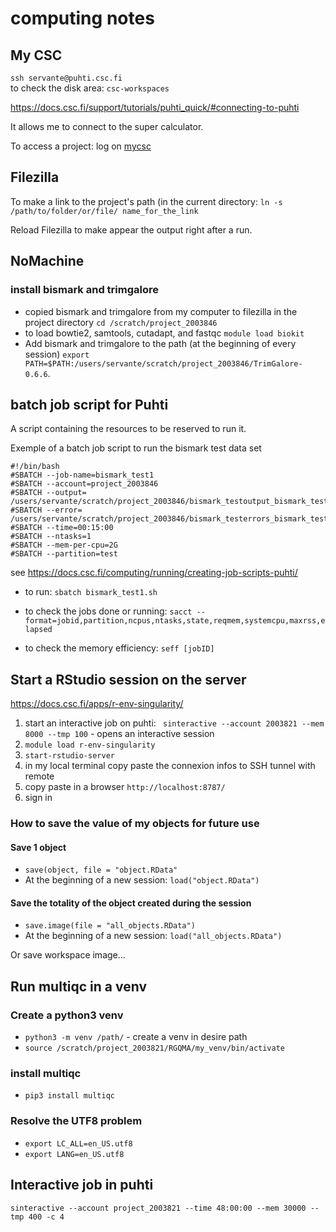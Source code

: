 # computing notes 
## My CSC
 
`ssh servante@puhti.csc.fi`  
to check the disk area: `csc-workspaces`

<https://docs.csc.fi/support/tutorials/puhti_quick/#connecting-to-puhti>

It allows me to connect to the super calculator.

To access a project:
log on [mycsc](https://user-auth.csc.fi/idp/profile/oidc/authorize?execution=e1s1)

## Filezilla 

To make a link to the project's path (in the current directory:
`ln -s /path/to/folder/or/file/ name_for_the_link`

Reload Filezilla to make appear the output right after a run.

## NoMachine 

### install bismark and trimgalore
- copied bismark and trimgalore from my computer to filezilla in the project directory `cd /scratch/project_2003846`
- to load bowtie2, samtools, cutadapt, and fastqc `module load biokit`
- Add bismark and trimgalore to the path (at the beginning of every session) `export PATH=$PATH:/users/servante/scratch/project_2003846/TrimGalore-0.6.6`. 

## batch job script for Puhti
A script containing the resources to be reserved to run it.

Exemple of a batch job script to run the bismark test data set 

```
#!/bin/bash
#SBATCH --job-name=bismark_test1
#SBATCH --account=project_2003846 
#SBATCH --output= /users/servante/scratch/project_2003846/bismark_testoutput_bismark_test1.txt
#SBATCH --error= /users/servante/scratch/project_2003846/bismark_testerrors_bismark_test1.txt
#SBATCH --time=00:15:00 
#SBATCH --ntasks=1
#SBATCH --mem-per-cpu=2G
#SBATCH --partition=test  
```
see <https://docs.csc.fi/computing/running/creating-job-scripts-puhti/>

- to run: `sbatch bismark_test1.sh`

- to check the jobs done or running: `sacct --format=jobid,partition,ncpus,ntasks,state,reqmem,systemcpu,maxrss,elapsed`

- to check the memory efficiency: `seff [jobID]`

## Start a RStudio session on the server 
<https://docs.csc.fi/apps/r-env-singularity/>

1. start an interactive job on puhti: ` sinteractive --account 2003821 --mem 8000 --tmp 100` - opens an interactive session 
2. `module load r-env-singularity`
3. `start-rstudio-server`
4. in my local terminal copy paste the connexion infos to SSH tunnel with remote
5. copy paste in a browser `http://localhost:8787/`
6. sign in 

### How to save the value of my objects for future use 
#### Save 1 object
- `save(object, file = "object.RData"`
- At the beginning of a new session: `load("object.RData")`

#### Save the totality of the object created during the session 
- `save.image(file = "all_objects.RData")`
- At the beginning of a new session: `load("all_objects.RData")`

Or save workspace image...


## Run multiqc in a venv 
### Create a python3 venv
- `python3 -m venv /path/` - create a venv in desire path 
- `source /scratch/project_2003821/RGQMA/my_venv/bin/activate`

### install multiqc 
- `pip3 install multiqc`

### Resolve the UTF8 problem
- `export LC_ALL=en_US.utf8`
- `export LANG=en_US.utf8`


## Interactive job in puhti 
`sinteractive --account project_2003821 --time 48:00:00 --mem 30000 --tmp 400 -c 4`






